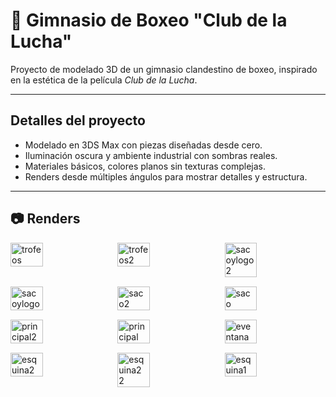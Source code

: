 # 🥊 Gimnasio de Boxeo "Club de la Lucha"

Proyecto de modelado 3D de un gimnasio clandestino de boxeo, inspirado en la estética de la película *Club de la Lucha*.

---

## Detalles del proyecto

- Modelado en 3DS Max con piezas diseñadas desde cero.
- Iluminación oscura y ambiente industrial con sombras reales.
- Materiales básicos, colores planos sin texturas complejas.
- Renders desde múltiples ángulos para mostrar detalles y estructura.

---

## 📷 Renders

<div style="display: flex; gap: 10px; flex-wrap: wrap; margin-bottom: 15px;">
  <img src="https://github.com/user-attachments/assets/81e1d044-b6d0-4da9-b32d-bcd0e88d9041" alt="trofeos" width="32%" />
  <img src="https://github.com/user-attachments/assets/c0822c81-9b34-49d3-8f36-a42fc6e74302" alt="trofeos2" width="32%" />
  <img src="https://github.com/user-attachments/assets/ca5c2080-1dd7-4800-9570-1f7b57059fd4" alt="sacoylogo2" width="32%" />
</div>

<div style="display: flex; gap: 10px; flex-wrap: wrap; margin-bottom: 15px;">
  <img src="https://github.com/user-attachments/assets/36863942-799e-4811-9774-e82c44df254b" alt="sacoylogo" width="32%" />
  <img src="https://github.com/user-attachments/assets/e0997eac-73d3-44de-a67e-cc9079d19ccf" alt="saco2" width="32%" />
  <img src="https://github.com/user-attachments/assets/addd8b3d-8a14-410d-a7dc-70cd3348379a" alt="saco" width="32%" />
</div>

<div style="display: flex; gap: 10px; flex-wrap: wrap; margin-bottom: 15px;">
  <img src="https://github.com/user-attachments/assets/3417850e-3860-4a65-906f-6e7fc843d836" alt="principal2" width="32%" />
  <img src="https://github.com/user-attachments/assets/4559cb88-f0c4-456c-a9aa-e1efd2183c9f" alt="principal" width="32%" />
  <img src="https://github.com/user-attachments/assets/c0b5d514-408b-44a2-a9f8-14fbc6690cff" alt="eventana" width="32%" />
</div>

<div style="display: flex; gap: 10px; flex-wrap: wrap; margin-bottom: 15px;">
  <img src="https://github.com/user-attachments/assets/7a9729c6-c911-4ffa-af0e-80a21ce4a67c" alt="esquina2" width="32%" />
  <img src="https://github.com/user-attachments/assets/c768019f-cfab-44bb-95d8-a6fd5f3249c0" alt="esquina2 2" width="32%" />
  <img src="https://github.com/user-attachments/assets/15f6f059-d899-494f-bfed-d48af2a9d239" alt="esquina1" width="32%" />
</div>

